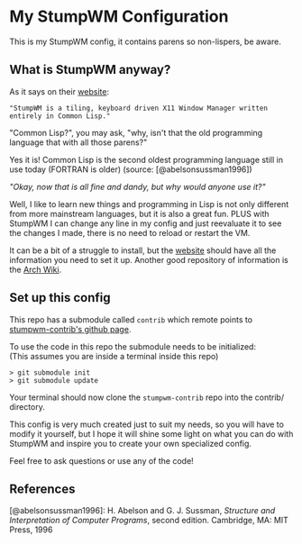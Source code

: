 My StumpWM Configuration
=======================

This is my StumpWM config, it contains parens so non-lispers, be aware.

What is StumpWM anyway?
-----------------------

As it says on their [website]:

	"StumpWM is a tiling, keyboard driven X11 Window Manager written entirely in Common Lisp."

"Common Lisp?", you may ask, "why, isn't that the old programming
language that with all those parens?"

Yes it is! Common Lisp is the second oldest programming language still
in use today (FORTRAN is older) (source: [@abelsonsussman1996])

*"Okay, now that is all fine and dandy, but why would anyone use it?"*

Well, I like to learn new things and programming in Lisp is not only different from more mainstream languages, but it is also a great fun. PLUS with StumpWM I can change any line in my config and just reevaluate it to see the changes I made, there is no need to reload or restart the VM.

It can be a bit of a struggle to install, but the [website] should have all the information you need to set it up.
Another good repository of information is the [Arch Wiki](https://wiki.archlinux.org/index.php/Stumpwm).

Set up this config
------------------

This repo has a submodule called `contrib` which remote points to [stumpwm-contrib's github page](http://github.com/stumpwm/stumpwm-contrib).

To use the code in this repo the submodule needs to be initialized: \
(This assumes you are inside a terminal inside this repo)

	> git submodule init
	> git submodule update

Your terminal should now clone the `stumpwm-contrib` repo into the contrib/ directory.

This config is very much created just to suit my needs, so you will have to modify it yourself, but I hope it will shine some light on what you can do with StumpWM and inspire you to create your own specialized config.

Feel free to ask questions or use any of the code!

References
----------------

[website]: http://stumpwm.github.io
[@abelsonsussman1996]: H. Abelson and G. J. Sussman, *Structure and Interpretation of Computer Programs*, second edition. Cambridge, MA: MIT Press, 1996
